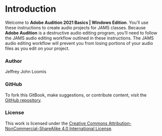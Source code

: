 # Introduction

Welcome to **Adobe Audition 2021 Basics | Windows Edition**. You’ll use these instructions to create audio projects for JAMS classes. Because **Adobe Audition** is a destructive audio editing program, you’ll need to follow the JAMS audio editing workflow outlined in these instructions. The JAMS audio editing workflow will prevent you from losing portions of your audio files as you edit on your project.

### Author

Jeffrey John Loomis

### GitHub

To fork this GitBook, make suggestions, or contribute content, visit the [GitHub repository](https://github.com/jjloomis/adobe-audition-basics-lab-edition-windows).&#x20;

### License

This work is licensed under the [Creative Commons Attribution-NonCommercial-ShareAlike 4.0 International License](https://creativecommons.org/licenses/by-nc-sa/4.0/).

